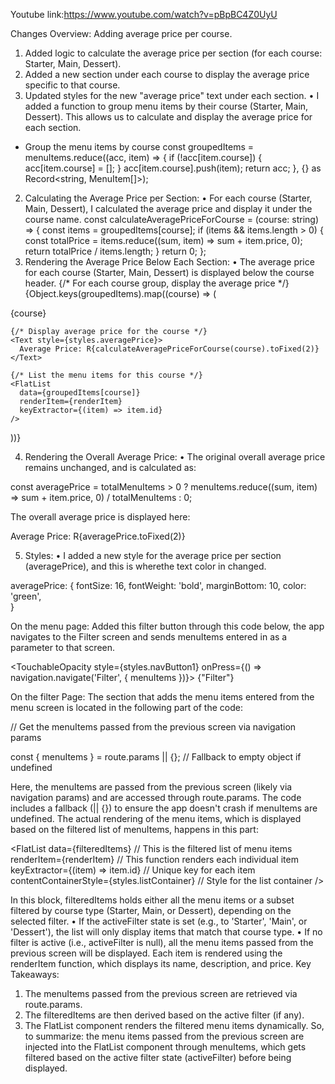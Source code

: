 Youtube link:https://www.youtube.com/watch?v=pBpBC4Z0UyU


Changes Overview:
Adding average price per course.
1.	Added logic to calculate the average price per section (for each course: Starter, Main, Dessert).
2.	Added a new section under each course to display the average price specific to that course.
3.	Updated styles for the new "average price" text under each section.
•	I added a function to group menu items by their course (Starter, Main, Dessert). This allows us to calculate and display the average price for each section.
- Group the menu items by course
const groupedItems = menuItems.reduce((acc, item) => {
  if (!acc[item.course]) {
    acc[item.course] = [];
  }
  acc[item.course].push(item);
  return acc;
}, {} as Record<string, MenuItem[]>);

2. Calculating the Average Price per Section:
•	For each course (Starter, Main, Dessert), I calculated the average price and display it under the course name.
const calculateAveragePriceForCourse = (course: string) => {
  const items = groupedItems[course];
  if (items && items.length > 0) {
    const totalPrice = items.reduce((sum, item) => sum + item.price, 0);
    return totalPrice / items.length;
  }
  return 0;
};
3. Rendering the Average Price Below Each Section:
•	The average price for each course (Starter, Main, Dessert) is displayed below the course header.
{/* For each course group, display the average price */}
{Object.keys(groupedItems).map((course) => (
  <View key={course} style={styles.section}>
    <Text style={styles.sectionHeader}>{course}</Text>

    {/* Display average price for the course */}
    <Text style={styles.averagePrice}>
      Average Price: R{calculateAveragePriceForCourse(course).toFixed(2)}
    </Text>

    {/* List the menu items for this course */}
    <FlatList
      data={groupedItems[course]}
      renderItem={renderItem}
      keyExtractor={(item) => item.id}
    />
  </View>
))}

4. Rendering the Overall Average Price:
•	The original overall average price remains unchanged, and is calculated as:

const averagePrice = totalMenuItems > 0
  ? menuItems.reduce((sum, item) => sum + item.price, 0) / totalMenuItems
  : 0;

The overall average price is displayed here:

<Text style={styles.infoText}>Average Price: R{averagePrice.toFixed(2)}</Text>

5. Styles:
•	I added a new style for the average price per section (averagePrice), and this is wherethe text color in changed.

averagePrice: {
  fontSize: 16,
  fontWeight: 'bold',
  marginBottom: 10,
  color: 'green',  
}

On the menu page:
Added this filter button through this code below, the app navigates to the Filter screen and sends menuItems entered in as a parameter to that screen.

<TouchableOpacity
  style={styles.navButton1}
  onPress={() => navigation.navigate('Filter', { menuItems })}>
  <Text style={styles.navButtonText}>{"Filter"}</Text>
</TouchableOpacity>

On the filter Page:
The section that adds the menu items entered from the menu screen is located in the following part of the code:

// Get the menuItems passed from the previous screen via navigation params

const { menuItems } = route.params || {};  // Fallback to empty object if undefined

Here, the menuItems are passed from the previous screen (likely via navigation params) and are accessed through route.params. The code includes a fallback (|| {}) to ensure the app doesn't crash if menuItems are undefined.
The actual rendering of the menu items, which is displayed based on the filtered list of menuItems, happens in this part:

<FlatList
  data={filteredItems}  // This is the filtered list of menu items
  renderItem={renderItem}  // This function renders each individual item
  keyExtractor={(item) => item.id}  // Unique key for each item
  contentContainerStyle={styles.listContainer}  // Style for the list container
/>

In this block, filteredItems holds either all the menu items or a subset filtered by course type (Starter, Main, or Dessert), depending on the selected filter.
•	If the activeFilter state is set (e.g., to 'Starter', 'Main', or 'Dessert'), the list will only display items that match that course type.
•	If no filter is active (i.e., activeFilter is null), all the menu items passed from the previous screen will be displayed.
Each item is rendered using the renderItem function, which displays its name, description, and price.
Key Takeaways:
1.	The menuItems passed from the previous screen are retrieved via route.params.
2.	The filteredItems are then derived based on the active filter (if any).
3.	The FlatList component renders the filtered menu items dynamically.
So, to summarize: the menu items passed from the previous screen are injected into the FlatList component through menuItems, which gets filtered based on the active filter state (activeFilter) before being displayed.

